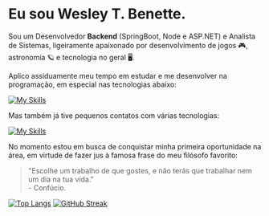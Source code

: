 # Eu sou Wesley T. Benette.
Sou um Desenvolvedor **Backend** (SpringBoot, Node e ASP.NET) e Analista de Sistemas, ligeiramente apaixonado por desenvolvimento de jogos 🎮, astronomia 🪐 e tecnologia no geral 🖥️.

Aplico assiduamente meu tempo em estudar e me desenvolver na programação, em especial nas tecnologias abaixo:

[![My Skills](https://skillicons.dev/icons?i=spring,java,bash,postman,git,postgresqlh)](https://skillicons.dev)

Mas também já tive pequenos contatos com várias tecnologias:

[![My Skills](https://skillicons.dev/icons?i=html,css,nodejs,js,dotnet,cs,c,php,python)](https://skillicons.dev)

No momento estou em busca de conquistar minha primeira oportunidade na área, em virtude de fazer jus à famosa frase do meu filósofo favorito:
> "Escolhe um trabalho de que gostes, e não terás que trabalhar nem um dia na tua vida." <br/>
> \- Confúcio.

[![Top Langs](https://github-readme-stats.vercel.app/api/top-langs/?username=WesleyTelesBenette&layout=compact&theme=github_dark&hide_border=true&locale=pt-br)](https://github.com/anuraghazra/github-readme-stats)
[![GitHub Streak](https://streak-stats.demolab.com?user=WesleyTelesBenette&theme=github-dark-blue&hide_border=true&locale=pt_BR&date_format=j%2Fn%5B%2FY%5D&exclude_days=Sun%2CWed&card_width=500)](https://git.io/streak-stats)
